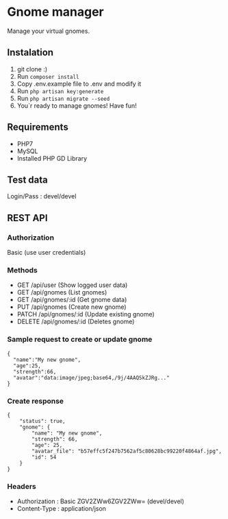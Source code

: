 # Gnome manager
Manage your virtual gnomes.

## Instalation
1. git clone :)
2. Run ```composer install```
3. Copy .env.example file to .env and modify it
4. Run ```php artisan key:generate```
5. Run ```php artisan migrate --seed```
6. You\`r ready to manage gnomes! Have fun!

## Requirements
* PHP7
* MySQL
* Installed PHP GD Library

## Test data
Login/Pass : devel/devel

## REST API

### Authorization
Basic (use user credentials)

### Methods
* GET /api/user (Show logged user data)
* GET /api/gnomes (List gnomes)
* GET /api/gnomes/:id (Get gnome data)
* PUT /api/gnomes (Create new gnome)
* PATCH /api/gnomes/:id (Update existing gnome)
* DELETE /api/gnomes/:id (Deletes gnome)

### Sample request to create or update gnome
```
{
  "name":"My new gnome",
  "age":25,
  "strength":66,
  "avatar":"data:image/jpeg;base64,/9j/4AAQSkZJRg..."
}
```

### Create response
```
{
    "status": true,
    "gnome": {
        "name": "My new gnome",
        "strength": 66,
        "age": 25,
        "avatar_file": "b57effc5f247b7562af5c80628bc99220f4864af.jpg",
        "id": 54
    }
}
```

### Headers
* Authorization : Basic ZGV2ZWw6ZGV2ZWw= (devel/devel)
* Content-Type : application/json
